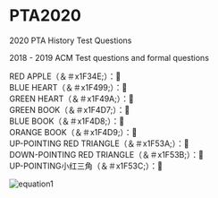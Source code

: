 # PTA2020
2020 PTA History Test Questions

2018 - 2019  ACM Test questions and formal questions


RED APPLE（＆＃x1F34E;）：🍎  
BLUE HEART（＆＃x1F499;）：💙  
GREEN HEART（＆＃x1F49A;）：💚  
GREEN BOOK（＆＃x1F4D7;）：📗  
BLUE BOOK（＆＃x1F4D8;）：📘  
ORANGE BOOK（＆＃x1F4D9;）：📙  
UP-POINTING RED TRIANGLE（＆＃x1F53A;）：🔺  
DOWN-POINTING RED TRIANGLE（＆＃x1F53B;）：🔻  
UP-POINTING小红三角（＆＃x1F53C;）：🔼  



![equation1](http://latex.codecogs.com/gif.latex?\theta)

